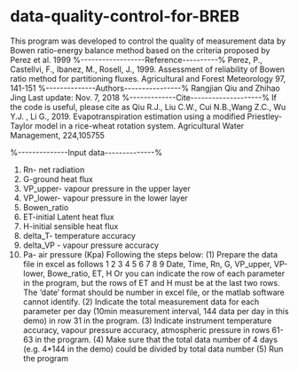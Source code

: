 # data-quality-control-for-BREB
This program was developed to control the quality of measurement data by Bowen ratio-energy balance method based on the criteria proposed by Perez et al. 1999
%------------------Reference----------%
Perez, P., Castellvi, F., Ibanez, M., Rosell, J., 1999. Assessment of reliability of Bowen ratio method for partitioning fluxes. Agricultural and Forest Meteorology 97, 141-151
%--------------Authors----------------%
Rangjian Qiu and Zhihao Jing
Last update: Nov. 7, 2018
%-------------Cite--------------------%
If the code is useful, please cite as 
Qiu R.J., Liu C.W., Cui N.B.,Wang Z.C., Wu Y.J. , Li G., 2019. Evapotranspiration estimation using a modified Priestley-Taylor model in a rice-wheat rotation system. Agricultural Water Management, 224,105755

%--------------Input data--------------%
1.	Rn- net radiation 
2.	G-ground heat flux
3.	VP_upper- vapour pressure in the upper layer
4.	VP_lower- vapour pressure in the lower layer
5.	Bowen_ratio
6.	ET-initial Latent heat flux
7.	H-initial sensible heat flux
8.	delta_T- temperature accuracy
9.	delta_VP - vapour pressure accuracy
10.	Pa- air pressure (Kpa)
Following the steps below:
(1) Prepare the data file in excel as follows
1     2   3  4       5    6      7         8  9
Date, Time, Rn, G, VP_upper, VP-lower, Bowe_ratio, ET, H
Or you can indicate the row of each parameter in the program, but the rows of ET and H must be at the last two rows. The ‘date’ format should be number in excel file, or the matlab software cannot identify. 
(2) Indicate the total measurement data for each parameter per day (10min measurement interval, 144 data per day in this demo) in row 31 in the program.
(3) Indicate instrument temperature accuracy, vapour pressure accuracy, atmospheric pressure in rows 61-63 in the program.
(4) Make sure that the total data number of 4 days (e.g. 4*144 in the demo) could be divided by total data number
(5) Run the program
